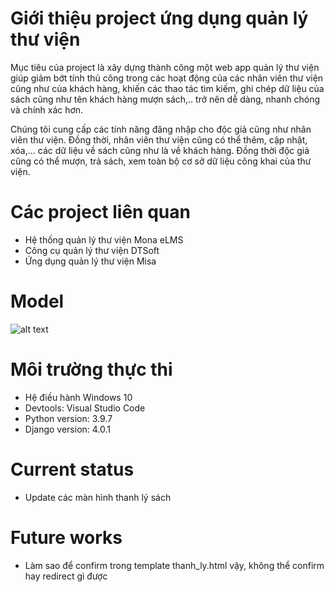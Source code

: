 # Giới thiệu project ứng dụng quản lý thư viện
Mục tiêu của project là xây dựng thành công một web app quản lý thư viện giúp giảm bớt tính thủ công trong các hoạt động của các nhân viên thư viện cũng như của khách hàng, khiến các thao tác tìm kiếm, ghi chép dữ liệu của sách cũng như tên khách hàng mượn sách,.. trở nên dễ dàng, nhanh chóng và chính xác hơn.

Chúng tôi cung cấp các tính năng đăng nhập cho độc giả cũng như nhân viên thư viện. Đồng thời, nhân viên thư viện cũng có thể thêm, cập nhật, xóa,... các dữ liệu về sách cũng như là về khách hàng. Đồng thời độc giả cũng có thể mượn, trả sách, xem toàn bộ cơ sở dữ liệu công khai của thư viện.
# Các project liên quan
- Hệ thống quản lý thư viện Mona eLMS
- Công cụ quản lý thư viện DTSoft
- Ứng dụng quản lý thư viện Misa
# Model
![alt text](https://github.com/12-group/project-library-management-system/blob/main/erd.jpg?raw=true)
# Môi trường thực thi
- Hệ điều hành Windows 10
- Devtools: Visual Studio Code
- Python version: 3.9.7
- Django version: 4.0.1
# Current status
- Update các màn hình thanh lý sách
# Future works
- Làm sao để confirm trong template thanh_ly.html vậy, không thể confirm hay redirect gì được